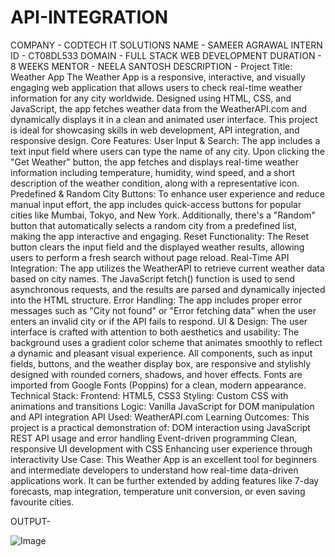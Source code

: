 # API-INTEGRATION
COMPANY - CODTECH IT SOLUTIONS
NAME - SAMEER AGRAWAL
INTERN ID - CT08DL533
DOMAIN - FULL STACK WEB DEVELOPMENT
DURATION - 8 WEEKS
MENTOR -  NEELA SANTOSH 
DESCRIPTION - 
Project Title: Weather App
The Weather App is a responsive, interactive, and visually engaging web application that allows users to check real-time weather information for any city worldwide. Designed using HTML, CSS, and JavaScript, the app fetches weather data from the WeatherAPI.com and dynamically displays it in a clean and animated user interface. This project is ideal for showcasing skills in web development, API integration, and responsive design.
Core Features:
User Input & Search:
The app includes a text input field where users can type the name of any city. Upon clicking the "Get Weather" button, the app fetches and displays real-time weather information including temperature, humidity, wind speed, and a short description of the weather condition, along with a representative icon.
Predefined & Random City Buttons:
To enhance user experience and reduce manual input effort, the app includes quick-access buttons for popular cities like Mumbai, Tokyo, and New York. Additionally, there's a "Random" button that automatically selects a random city from a predefined list, making the app interactive and engaging.
Reset Functionality:
The Reset button clears the input field and the displayed weather results, allowing users to perform a fresh search without page reload.
Real-Time API Integration:
The app utilizes the WeatherAPI to retrieve current weather data based on city names. The JavaScript fetch() function is used to send asynchronous requests, and the results are parsed and dynamically injected into the HTML structure.
Error Handling:
The app includes proper error messages such as "City not found" or "Error fetching data" when the user enters an invalid city or if the API fails to respond.
UI & Design:
The user interface is crafted with attention to both aesthetics and usability:
The background uses a gradient color scheme that animates smoothly to reflect a dynamic and pleasant visual experience.
All components, such as input fields, buttons, and the weather display box, are responsive and stylishly designed with rounded corners, shadows, and hover effects.
Fonts are imported from Google Fonts (Poppins) for a clean, modern appearance.
Technical Stack:
Frontend: HTML5, CSS3
Styling: Custom CSS with animations and transitions
Logic: Vanilla JavaScript for DOM manipulation and API integration
API Used: WeatherAPI.com
Learning Outcomes:
This project is a practical demonstration of:
DOM interaction using JavaScript
REST API usage and error handling
Event-driven programming
Clean, responsive UI development with CSS
Enhancing user experience through interactivity
Use Case:
This Weather App is an excellent tool for beginners and intermediate developers to understand how real-time data-driven applications work. It can be further extended by adding features like 7-day forecasts, map integration, temperature unit conversion, or even saving favourite cities.


OUTPUT-

![Image](https://github.com/user-attachments/assets/edba13c9-e9f9-4c00-92f0-43c8fef75d6b)
